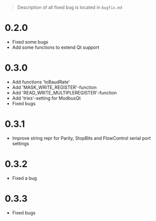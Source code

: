 > Description of all fixed bug is located in `bugfix.md`

# 0.2.0

* Fixed some bugs
* Add some functions to extend Qt support

# 0.3.0

* Add functions 'toBaudRate'
* Add 'MASK_WRITE_REGISTER'-function
* Add 'READ_WRITE_MULTIPLEREGISTER'-function
* Add 'tries'-setting for ModbusQt
* Fixed bugs

# 0.3.1

* Improve string repr for Parity, StopBits and FlowControl serial port settings

# 0.3.2

* Fixed a bug

# 0.3.3

* Fixed bugs

